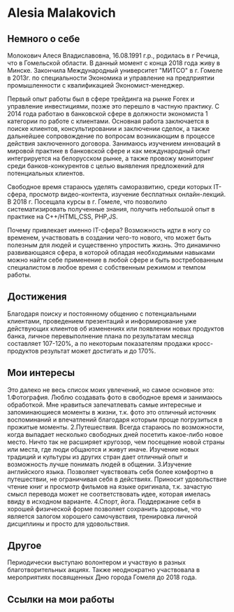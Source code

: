 # Alesia Malakovich

## Немного о себе

  Молокович Алеся Владиславовна, 16.08.1991 г.р., родилась в г Речица, что в Гомельской области. В данный момент с конца 2018 года живу в Минске. Закончила Международный университет "МИТСО" в г. Гомеле в 2013г. по специальности Экономика и управление на предприятии промышленности с квалификацией Экономист-менеджер.
  
  Первый опыт работы был в сфере трейдинга на рынке Forex и управление инвестициями, позже это перешло в частную практику. С 2014 года работаю в банковской сфере в должности экономиста 1 категории по работе с клиентами. Основная работа заключается в поиске клиентов, консультировании и заключении сделок, а также дальнейшее сопровождение по вопросам возникающим в процессе действия заключенного договора. Занимаюсь изучением инноваций в мировой практике в банковской сфере и как международный опыт интегрируется на белорусском рынке, а также провожу мониторинг среди банков-конкурентов с целью выявления предложений для потенциальных клиентов.
  
  Свободное время стараюсь  уделять саморазвитию, среди которых  IT-cфера, просмотр видео-контента, изучение бесплатных онлайн-лекций. В 2018 г. Посещала курсы в г. Гомеле, что позволило систематизировать полученные знания, получить небольшой опыт в практике на C++/HTML,CSS, PHP,JS.

  Почему привлекает именно IT-сфера? Возможность идти в ногу со временем, участвовать в создании чего-то нового, что может быть полезным для людей и существенно упростить жизнь. Это динамично развивающаяся сфера, в которой обладая необходимыми навыками можно найти себе применение в любой сфере и быть востребованным специалистом в любое время с собственным режимом и темпом работы.

## Достижения

  Благодаря поиску и постоянному общению с потенциальными клиентами, проведением презентаций и информирование уже действующих клиентов об изменениях или появлении новых продуктов банка, личное перевыполнение плана по результатам месяца составляет 107-120%, а по некоторым показателям продажи кросс-продуктов результат может достигать и до 170%. 

## Мои интересы

  Это далеко не весь список моих увлечений, но самое основное это:
  1.Фотография. Люблю создавать фото в свободное время и занимаюсь обработкой. Мне нравиться запечатлевать самые интересные и запоминающиеся моменты в жизни, т.к. фото это отличный источник воспоминаний и впечатлений благодаря которым проще погрузиться в прожитые моменты.
  2.Путешествия. Всегда стараюсь по возможности, когда выпадает  несколько свободных дней посетить какое-либо новое место. Ничто так не расширяет кругозор, чем посещение новой страны или места, где люди общаются и живут иначе. Изучение новых традиций и культуры из других стран дает отличный опыт и возможность лучше понимать людей в общении.
  3.Изучение английского языка. Позволяет чувствовать себя более комфортно в путешествии, не ограничивая себя в действиях.  Приносит  удовольствие чтение книг и просмотр фильмов на языке оригинала, т.к. зачастую смысл перевода может не соответствовать идее, которая имелась ввиду в исходном варианте.
  4.Спорт, йога. Поддержание себя в хорошей физической форме позволяет сохранить здоровье, что является залогом хорошего самочувствия, тренировка личной дисциплины и просто для удовольствия.
  
## Другое

  Периодически выступаю волонтером и участвую в разных благотворительных акциях. Также неоднократно участвовала в мероприятиях посвященных Дню города Гомеля до 2018 года.
  
 ## Ссылки на мои работы
 
 

